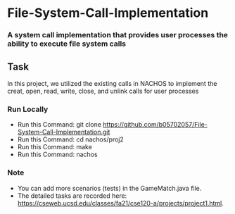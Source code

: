 # File-System-Call-Implementation

### A system call implementation that provides user processes the ability to execute file system calls 

## Task
In this project, we utilized the existing calls in NACHOS to implement the creat, open, read, write, close, and unlink calls for user processes

### Run Locally
* Run this Command: git clone https://github.com/b05702057/File-System-Call-Implementation.git
* Run this Command: cd nachos/proj2
* Run this Command: make
* Run this Command: nachos

### Note
* You can add more scenarios (tests) in the GameMatch.java file.
* The detailed tasks are recorded here: https://cseweb.ucsd.edu/classes/fa21/cse120-a/projects/project1.html.
